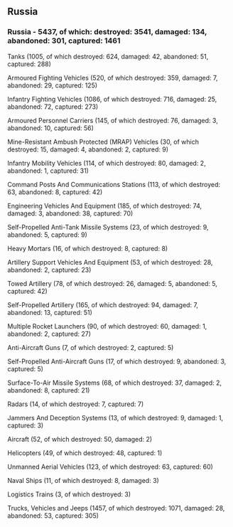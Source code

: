 
 
 ## Russia
 
 ### Russia - 5437, of which: destroyed: 3541, damaged: 134, abandoned: 301, captured: 1461

 

 

 Tanks (1005, of which destroyed: 624, damaged: 42, abandoned: 51, captured: 288)

 Armoured Fighting Vehicles (520, of which destroyed: 359, damaged: 7, abandoned: 29, captured: 125)

 Infantry Fighting Vehicles (1086, of which destroyed: 716, damaged: 25, abandoned: 72, captured: 273)

 Armoured Personnel Carriers (145, of which destroyed: 76, damaged: 3, abandoned: 10, captured: 56)

 Mine-Resistant Ambush Protected (MRAP) Vehicles (30, of which destroyed: 15, damaged: 4, abandoned: 2, captured: 9)

 Infantry Mobility Vehicles (114, of which destroyed: 80, damaged: 2, abandoned: 1, captured: 31)

 Command Posts And Communications Stations (113, of which destroyed: 63, abandoned: 8, captured: 42)

 Engineering Vehicles And Equipment (185, of which destroyed: 74, damaged: 3, abandoned: 38, captured: 70)

 Self-Propelled Anti-Tank Missile Systems (23, of which destroyed: 9, abandoned: 5, captured: 9)

 Heavy Mortars (16, of which destroyed: 8, captured: 8)

 Artillery Support Vehicles And Equipment (53, of which destroyed: 28, abandoned: 2, captured: 23)

 Towed Artillery (78, of which destroyed: 26, damaged: 5, abandoned: 5, captured: 42)

 Self-Propelled Artillery (165, of which destroyed: 94, damaged: 7, abandoned: 13, captured: 51)

 Multiple Rocket Launchers (90, of which destroyed: 60, damaged: 1, abandoned: 2, captured: 27)

 Anti-Aircraft Guns (7, of which destroyed: 2, captured: 5)

 Self-Propelled Anti-Aircraft Guns (17, of which destroyed: 9, abandoned: 3, captured: 5)

 Surface-To-Air Missile Systems (68, of which destroyed: 37, damaged: 2, abandoned: 8, captured: 21)

 Radars (14, of which destroyed: 7, captured: 7)

 Jammers And Deception Systems (13, of which destroyed: 9, damaged: 1, captured: 3)

 Aircraft (52, of which destroyed: 50, damaged: 2)

 Helicopters (49, of which destroyed: 48, captured: 1)

 Unmanned Aerial Vehicles (123, of which destroyed: 63, captured: 60)

 Naval Ships (11, of which destroyed: 8, damaged: 3)

 Logistics Trains (3, of which destroyed: 3)

 Trucks, Vehicles and Jeeps (1457, of which destroyed: 1071, damaged: 28, abandoned: 53, captured: 305)

